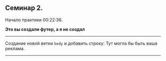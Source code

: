 ## Семинар 2.
Начало практики 00:22:36.

**Это вы создали футер, а я не создал**

---

Создание новой ветки `body` и добавить строку:
Тут могла бы быть ваша реклама.

---